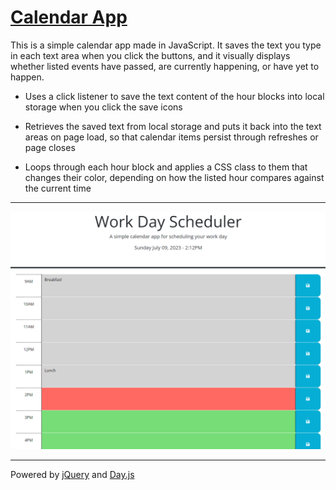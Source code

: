 # [**Calendar App**](https://ricadbur.github.io/calendar-app/)

This is a simple calendar app made in JavaScript.  It saves the text you type in each text area when you click the buttons, and it visually displays whether listed events have passed, are currently happening, or have yet to happen.

- Uses a click listener to save the text content of the hour blocks into local storage when you click the save icons

- Retrieves the saved text from local storage and puts it back into the text areas on page load, so that calendar items persist through refreshes or page closes

- Loops through each hour block and applies a CSS class to them that changes their color, depending on how the listed hour compares against the current time

---
![Screenshot](./assets/calendar-app.png)

---
Powered by [jQuery](https://jquery.com/) and [Day.js](https://day.js.org/)